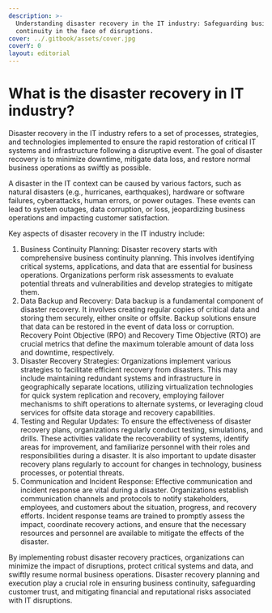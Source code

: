 ```yaml
---
description: >-
  Understanding disaster recovery in the IT industry: Safeguarding business
  continuity in the face of disruptions.
cover: ../.gitbook/assets/cover.jpg
coverY: 0
layout: editorial
---
```


# What is the disaster recovery in IT industry?

Disaster recovery in the IT industry refers to a set of processes, strategies, and technologies implemented to ensure the rapid restoration of critical IT systems and infrastructure following a disruptive event. The goal of disaster recovery is to minimize downtime, mitigate data loss, and restore normal business operations as swiftly as possible.

A disaster in the IT context can be caused by various factors, such as natural disasters (e.g., hurricanes, earthquakes), hardware or software failures, cyberattacks, human errors, or power outages. These events can lead to system outages, data corruption, or loss, jeopardizing business operations and impacting customer satisfaction.

Key aspects of disaster recovery in the IT industry include:

1. Business Continuity Planning: Disaster recovery starts with comprehensive business continuity planning. This involves identifying critical systems, applications, and data that are essential for business operations. Organizations perform risk assessments to evaluate potential threats and vulnerabilities and develop strategies to mitigate them.
2. Data Backup and Recovery: Data backup is a fundamental component of disaster recovery. It involves creating regular copies of critical data and storing them securely, either onsite or offsite. Backup solutions ensure that data can be restored in the event of data loss or corruption. Recovery Point Objective (RPO) and Recovery Time Objective (RTO) are crucial metrics that define the maximum tolerable amount of data loss and downtime, respectively.
3. Disaster Recovery Strategies: Organizations implement various strategies to facilitate efficient recovery from disasters. This may include maintaining redundant systems and infrastructure in geographically separate locations, utilizing virtualization technologies for quick system replication and recovery, employing failover mechanisms to shift operations to alternate systems, or leveraging cloud services for offsite data storage and recovery capabilities.
4. Testing and Regular Updates: To ensure the effectiveness of disaster recovery plans, organizations regularly conduct testing, simulations, and drills. These activities validate the recoverability of systems, identify areas for improvement, and familiarize personnel with their roles and responsibilities during a disaster. It is also important to update disaster recovery plans regularly to account for changes in technology, business processes, or potential threats.
5. Communication and Incident Response: Effective communication and incident response are vital during a disaster. Organizations establish communication channels and protocols to notify stakeholders, employees, and customers about the situation, progress, and recovery efforts. Incident response teams are trained to promptly assess the impact, coordinate recovery actions, and ensure that the necessary resources and personnel are available to mitigate the effects of the disaster.

By implementing robust disaster recovery practices, organizations can minimize the impact of disruptions, protect critical systems and data, and swiftly resume normal business operations. Disaster recovery planning and execution play a crucial role in ensuring business continuity, safeguarding customer trust, and mitigating financial and reputational risks associated with IT disruptions.
